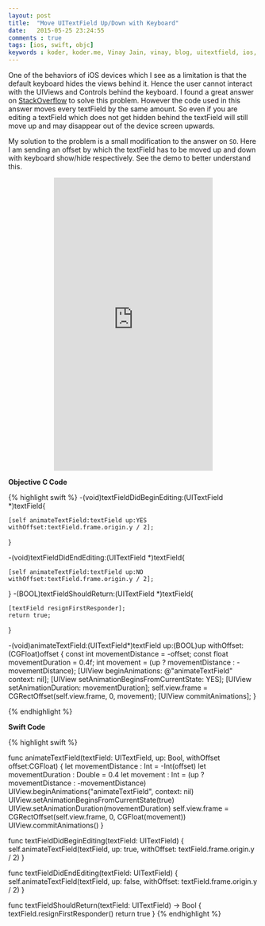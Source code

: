 ```yaml
---
layout: post
title:  "Move UITextField Up/Down with Keyboard"
date:   2015-05-25 23:24:55
comments : true
tags: [ios, swift, objc]
keywords : koder, koder.me, Vinay Jain, vinay, blog, uitextfield, ios, keyboard, up , down, move, scrollview, objc, objective c , swift
---
```


One of the behaviors of iOS devices which I see as a limitation is that the default keyboard hides the views behind it. Hence the user cannot interact with the UIViews and Controls behind the keyboard. I found a great answer on [StackOverflow](http://stackoverflow.com/a/26561723/2286267) to solve this problem. However the code used in this answer moves every textField by the same amount. So even if you are editing a textField which does not get hidden behind the textField will still move up and may disappear out of the device screen upwards.

My solution to the problem is a small modification to the answer on `SO`. Here I am sending an offset by which the textField has to be moved up and down with keyboard show/hide respectively. See the demo to better understand this.
<center>
<iframe width="320" height="590" src="https://www.youtube.com/embed/ADLdPehMUYc" frameborder="0" allowfullscreen></iframe>
</center>

**Objective C Code**

{% highlight swift %}
-(void)textFieldDidBeginEditing:(UITextField *)textField{

    [self animateTextField:textField up:YES withOffset:textField.frame.origin.y / 2];
}

-(void)textFieldDidEndEditing:(UITextField *)textField{

    [self animateTextField:textField up:NO withOffset:textField.frame.origin.y / 2];

}
-(BOOL)textFieldShouldReturn:(UITextField *)textField{

    [textField resignFirstResponder];
    return true;
}

-(void)animateTextField:(UITextField*)textField up:(BOOL)up withOffset:(CGFloat)offset
{
    const int movementDistance = -offset;
    const float movementDuration = 0.4f;
    int movement = (up ? movementDistance : -movementDistance);
    [UIView beginAnimations: @"animateTextField" context: nil];
    [UIView setAnimationBeginsFromCurrentState: YES];
    [UIView setAnimationDuration: movementDuration];
    self.view.frame = CGRectOffset(self.view.frame, 0, movement);
    [UIView commitAnimations];
}

{% endhighlight %}

**Swift Code**

{% highlight swift %}

func animateTextField(textField: UITextField, up: Bool, withOffset offset:CGFloat)
{
    let movementDistance : Int = -Int(offset)
    let movementDuration : Double = 0.4
    let movement : Int = (up ? movementDistance : -movementDistance)
    UIView.beginAnimations("animateTextField", context: nil)
    UIView.setAnimationBeginsFromCurrentState(true)
    UIView.setAnimationDuration(movementDuration)
    self.view.frame = CGRectOffset(self.view.frame, 0, CGFloat(movement))
    UIView.commitAnimations()
}

func textFieldDidBeginEditing(textField: UITextField)
{
    self.animateTextField(textField, up: true, withOffset: textField.frame.origin.y / 2)
}

func textFieldDidEndEditing(textField: UITextField)
{
    self.animateTextField(textField, up: false, withOffset: textField.frame.origin.y / 2)
}

func textFieldShouldReturn(textField: UITextField) -> Bool
{
    textField.resignFirstResponder()
    return true
}
{% endhighlight %}
